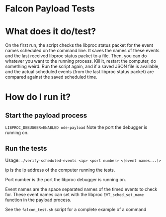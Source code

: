 # Falcon Payload Tests

# What does it do/test?
On the first run, the script checks the libproc status packet for the event names scheduled on the command line. It saves the names of these events and the last received libproc status packet to a file. Then, you can do whatever you want to the running process. Kill it, restart the computer, do something weird. Run the script again, and if a saved JSON file is available, and the actual scheduled events (from the last libproc status packet) are compared against the saved scheduled time.

# How do I run it?

## Start the payload process

`LIBPROC_DEBUGGER=ENABLED ode-payload`
Note the port the debugger is running on.

## Run the tests
Usage: `./verify-scheduled-events <ip> <port number> <[event names...]>`

ip is the ip address of the computer running the tests.

Port number is the port the libproc debugger is running on.

Event names are the space separated names of the timed events to check for. These event names can set with the libproc `EVT_sched_set_name` function in the payload process.

See the `falcon_test.sh` script for a complete example of a command
